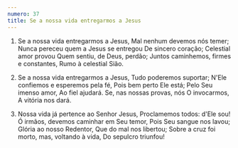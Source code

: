 ```yaml
---
numero: 37
title: Se a nossa vida entregarmos a Jesus
---
```

1. Se a nossa vida entregarmos a Jesus,
Mal nenhum devemos nós temer;
Nunca pereceu quem a Jesus se entregou
De sincero coração;
Celestial amor provou
Quem sentiu, de Deus, perdão;
Juntos caminhemos, firmes e constantes,
Rumo à celestial Sião.

2. Se a nossa vida entregarmos a Jesus,
Tudo poderemos suportar;
N'Ele confiemos e esperemos pela fé,
Pois bem perto Ele está;
Pelo Seu imenso amor,
Ao fiel ajudará.
Se, nas nossas provas, nós O invocarmos,
A vitória nos dará.

3. Nossa vida já pertence ao Senhor Jesus,
Proclamemos todos: d'Ele sou!
Ó irmãos, devemos caminhar em Seu temor,
Pois Seu sangue nos lavou;
Glória ao nosso Redentor,
Que do mal nos libertou;
Sobre a cruz foi morto, mas, voltando à vida,
Do sepulcro triunfou!
